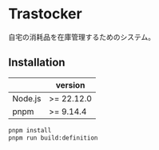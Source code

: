
# Trastocker

自宅の消耗品を在庫管理するためのシステム。

## Installation

||version|
|---|---|
|Node.js|>= 22.12.0|
|pnpm|>= 9.14.4|

```bash
pnpm install
pnpm run build:definition
```
